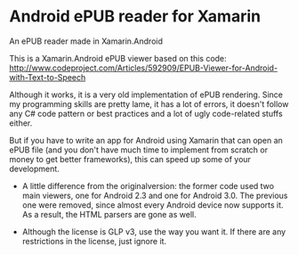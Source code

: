 # Android ePUB reader for Xamarin
An ePUB reader made in Xamarin.Android

This is a Xamarin.Android ePUB viewer based on this code: http://www.codeproject.com/Articles/592909/EPUB-Viewer-for-Android-with-Text-to-Speech

Although it works, it is a very old implementation of ePUB rendering. Since my programming skills are pretty lame, it has a lot of errors, it doesn't follow any C# code pattern or best practices and a lot of ugly code-related stuffs either.

But if you have to write an app for Android using Xamarin that can open an ePUB file (and you don't have much time to implement from scratch or money to get better frameworks), this can speed up some of your development.

* A little difference from the originalversion: the former code used two main viewers, one for Android 2.3 and one for Android 3.0. The previous one were removed, since almost every Android device now supports it. As a result, the HTML parsers are gone as well.

* Although the license is GLP v3, use the way you want it. If there are any restrictions in the license, just ignore it.

